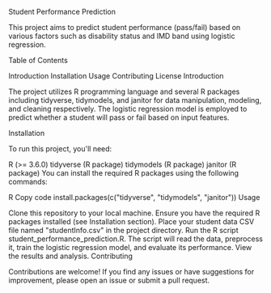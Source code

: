 
Student Performance Prediction

This project aims to predict student performance (pass/fail) based on various factors such as disability status and IMD band using logistic regression.

Table of Contents

Introduction
Installation
Usage
Contributing
License
Introduction

The project utilizes R programming language and several R packages including tidyverse, tidymodels, and janitor for data manipulation, modeling, and cleaning respectively. The logistic regression model is employed to predict whether a student will pass or fail based on input features.

Installation

To run this project, you'll need:

R (>= 3.6.0)
tidyverse (R package)
tidymodels (R package)
janitor (R package)
You can install the required R packages using the following commands:

R
Copy code
install.packages(c("tidyverse", "tidymodels", "janitor"))
Usage

Clone this repository to your local machine.
Ensure you have the required R packages installed (see Installation section).
Place your student data CSV file named "studentInfo.csv" in the project directory.
Run the R script student_performance_prediction.R.
The script will read the data, preprocess it, train the logistic regression model, and evaluate its performance.
View the results and analysis.
Contributing

Contributions are welcome! If you find any issues or have suggestions for improvement, please open an issue or submit a pull request.
